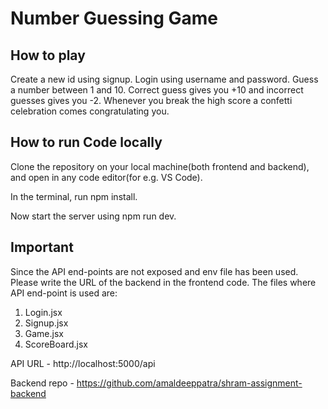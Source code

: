 # Number Guessing Game

## How to play
Create a new id using signup. Login using username and password.
Guess a number between 1 and 10. Correct guess gives you +10 and incorrect guesses gives you -2.
Whenever you break the high score a confetti celebration comes congratulating you.

## How to run Code locally
Clone the repository on your local machine(both frontend and backend), and open in any code editor(for e.g. VS Code).

In the terminal, run npm install.

Now start the server using npm run dev.

## Important
Since the API end-points are not exposed and env file has been used. Please write the URL of the backend in the frontend code.
The files where API end-point is used are:
  1. Login.jsx
  2. Signup.jsx
  3. Game.jsx
  4. ScoreBoard.jsx

API URL - http://localhost:5000/api

Backend repo - https://github.com/amaldeeppatra/shram-assignment-backend
